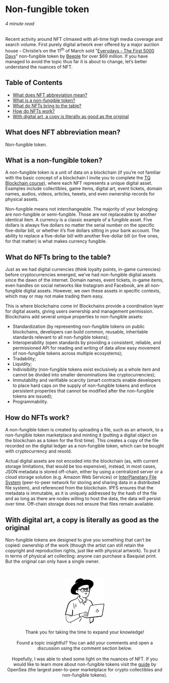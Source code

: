 # Non-fungible token

###### 4 minute read

Recent activity around NFT climaxed with all-time high media coverage and search volume. First purely digital artwork ever offered by a major auction house - Christie’s on the 11<sup>th</sup> of March sold "[Everydays - The First 5000 Days](https://onlineonly.christies.com/s/beeple-first-5000-days/beeple-b-1981-1/112924)" non-fungible token by [Beeple](https://twitter.com/beeple) for over $69 million. If you have managed to avoid the topic thus far it is about to change, let’s better understand the nuances of NFT.

## Table of Contents

- [What does NFT abbreviation mean?](#what-does-nft-abbreviation-mean)
- [What is a non-fungible token?](#what-is-a-non-fungible-token)
- [What do NFTs bring to the table?](#what-do-nfts-bring-to-the-table)
- [How do NFTs work?](#how-do-nfts-work)
- [With digital art, a copy is literally as good as the original](#with-digital-art-a-copy-is-literally-as-good-as-the-original)

## What does NFT abbreviation mean?

Non-fungible token.

## What is a non-fungible token?

A non-fungible token is a unit of data on a blockchain (if you’re not familiar with the basic concept of a blockchain I invite you to complete the [TQ Blockchain course](https://app.pluralsight.com/partner-cr/accenture/summary/cr-tq-blockchain)), where each NFT represents a unique digital asset. Examples include collectibles, game items, digital art, event tickets, domain names, audios, videos, articles, tweets, and even ownership records for physical assets.

Non-fungible means not interchangeable. The majority of your belonging are non-fungible or semi-fungible. Those are not replaceable by another identical item. A currency is a classic example of a fungible asset. Five dollars is always five dollars no matter the serial number on the specific five-dollar bill, or whether it’s five dollars sitting in your bank account. The ability to replace a five-dollar bill with another five-dollar bill (or five ones, for that matter) is what makes currency fungible.

## What do NFTs bring to the table?

Just as we had digital currencies (think loyalty points, in-game currencies) before cryptocurrencies emerged, we’ve had non-fungible digital assets since the dawn of the internet. Domain names, event tickets, in-game items, even handles on social networks like Instagram and Facebook, are all non-fungible digital assets. However, we own these assets in specific contexts, which may or may not make trading them easy.

This is where blockchains come in! Blockchains provide a coordination layer for digital assets, giving users ownership and management permission. Blockchains add several unique properties to non-fungible assets:

- Standardization (by representing non-fungible tokens on public blockchains, developers can build common, reusable, inheritable standards relevant to all non-fungible tokens);
 - Interoperability (open standards by providing a consistent, reliable, and permissioned API for reading and writing of data allow easy movement of non-fungible tokens across multiple ecosystems);
- Tradability;
- Liquidity;
- Indivisibility (non-fungible tokens exist exclusively as a whole item and cannot be divided into smaller denominations like cryptocurrencies);
- Immutability and verifiable scarcity (smart contracts enable developers to place hard caps on the supply of non-fungible tokens and enforce persistent properties that cannot be modified after the non-fungible tokens are issued);
- Programmability.

## How do NFTs work?

A non-fungible token is created by uploading a file, such as an artwork, to a non-fungible token marketplace and minting it (putting a digital object on the blockchain as a token for the first time). This creates a copy of the file recorded on the digital ledger as a non-fungible token, which can be bought with cryptocurrency and resold.

Actual digital assets are not encoded into the blockchain (as, with current storage limitations, that would be too expensive), instead, in most cases, JSON metadata is stored off-chain, either by using a centralized server or a cloud storage solution (e.g. Amazon Web Services) or [InterPlanetary File System](https://ipfs.io) (peer-to-peer network for storing and sharing data in a distributed file system), and referenced from the blockchain. IPFS ensures that the metadata is immutable, as it is uniquely addressed by the hash of the file and as long as there are nodes willing to host the data, the data will persist over time. Off-chain storage does not ensure that files remain available.

## With digital art, a copy is literally as good as the original

Non-fungible tokens are designed to give you something that can’t be copied: ownership of the work (though the artist can still retain the copyright and reproduction rights, just like with physical artwork). To put it in terms of physical art collecting: anyone can purchase a Basquiat print. But the original can only have a single owner.

<br>
<p align="center">
<img width="25%" alt="Curator" src="https://github.com/esesmuedgars/IdeaKit/blob/assets/character.svg" />
<!--Character credit goes to [Pablo Stanley](https://twitter.com/pablostanley) with his [Open Peeps](https://www.openpeeps.com) hand-drawn illustration library.-->
</p>
<p align="center">
Thank you for taking the time to expand your knowledge!
<br>
<br>
Found a topic insightful? You can add your comments and open a discussion using the comment section below.
<br>
<br>
Hopefully, I was able to shed some light on the nuances of NFT. If you would like to learn more about non-fungible tokens visit the <a href="https://blog.opensea.io/guides/non-fungible-tokens">guide</a> by OpenSea (the largest peer-to-peer marketplace for crypto collectibles and non-fungible tokens).
</p>
